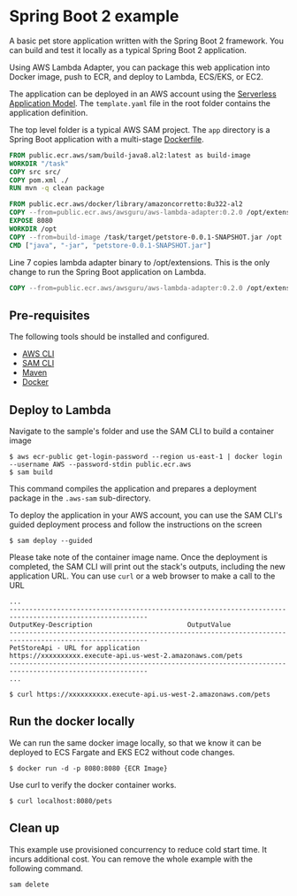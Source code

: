 # Spring Boot 2 example

A basic pet store application written with the Spring Boot 2 framework. You can build and test it locally as a typical Spring Boot 2 application. 

Using AWS Lambda Adapter, you can package this web application into Docker image, push to ECR, and deploy to Lambda, ECS/EKS, or EC2.

The application can be deployed in an AWS account using the [Serverless Application Model](https://github.com/awslabs/serverless-application-model). The `template.yaml` file in the root folder contains the application definition.

The top level folder is a typical AWS SAM project. The `app` directory is a Spring Boot application with a multi-stage [Dockerfile](app/Dockerfile).

```dockerfile
FROM public.ecr.aws/sam/build-java8.al2:latest as build-image
WORKDIR "/task"
COPY src src/
COPY pom.xml ./
RUN mvn -q clean package

FROM public.ecr.aws/docker/library/amazoncorretto:8u322-al2
COPY --from=public.ecr.aws/awsguru/aws-lambda-adapter:0.2.0 /opt/extensions/lambda-adapter /opt/extensions/lambda-adapter
EXPOSE 8080
WORKDIR /opt
COPY --from=build-image /task/target/petstore-0.0.1-SNAPSHOT.jar /opt
CMD ["java", "-jar", "petstore-0.0.1-SNAPSHOT.jar"]
```

Line 7 copies lambda adapter binary to /opt/extensions. This is the only change to run the Spring Boot application on Lambda.

```dockerfile
COPY --from=public.ecr.aws/awsguru/aws-lambda-adapter:0.2.0 /opt/extensions/lambda-adapter /opt/extensions/lambda-adapter
```

## Pre-requisites

The following tools should be installed and configured.

* [AWS CLI](https://aws.amazon.com/cli/)
* [SAM CLI](https://github.com/awslabs/aws-sam-cli)
* [Maven](https://maven.apache.org/)
* [Docker](https://www.docker.com/products/docker-desktop)

## Deploy to Lambda
Navigate to the sample's folder and use the SAM CLI to build a container image
```shell
$ aws ecr-public get-login-password --region us-east-1 | docker login --username AWS --password-stdin public.ecr.aws
$ sam build
```

This command compiles the application and prepares a deployment package in the `.aws-sam` sub-directory.

To deploy the application in your AWS account, you can use the SAM CLI's guided deployment process and follow the instructions on the screen

```shell
$ sam deploy --guided
```
Please take note of the container image name. 
Once the deployment is completed, the SAM CLI will print out the stack's outputs, including the new application URL. You can use `curl` or a web browser to make a call to the URL

```shell
...
---------------------------------------------------------------------------------------------------------
OutputKey-Description                        OutputValue
---------------------------------------------------------------------------------------------------------
PetStoreApi - URL for application            https://xxxxxxxxxx.execute-api.us-west-2.amazonaws.com/pets
---------------------------------------------------------------------------------------------------------
...

$ curl https://xxxxxxxxxx.execute-api.us-west-2.amazonaws.com/pets
```

## Run the docker locally

We can run the same docker image locally, so that we know it can be deployed to ECS Fargate and EKS EC2 without code changes. 

```shell
$ docker run -d -p 8080:8080 {ECR Image}

```

Use curl to verify the docker container works. 

```shell
$ curl localhost:8080/pets 
```

## Clean up

This example use provisioned concurrency to reduce cold start time. It incurs additional cost. You can remove the whole example with the following command. 

```shell
sam delete
```